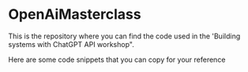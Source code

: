 # OpenAiMasterclass
This is the repository where you can find the code used in the 'Building systems with ChatGPT API workshop".

Here are some code snippets that you can copy for your reference
